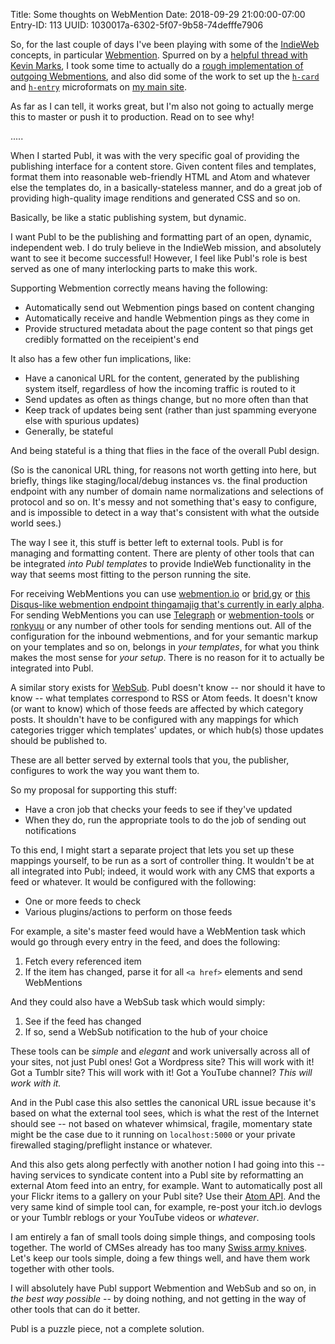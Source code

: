 Title: Some thoughts on WebMention
Date: 2018-09-29 21:00:00-07:00
Entry-ID: 113
UUID: 1030017a-6302-5f07-9b58-74defffe7906

So, for the last couple of days I've been playing with some of the [IndieWeb](http://indieweb.org) concepts, in particular [Webmention](https://indieweb.org/Webmention). Spurred on by a [helpful thread with Kevin Marks](https://queer.party/@fluffy/100800119621478938), I took some time to actually do a [rough implementation of outgoing Webmentions](https://github.com/fluffy-critter/Publ/tree/feature/128-webmention), and also did some of the work to set up the [`h-card`](http://microformats.org/wiki/h-card) and [`h-entry`](http://microformats.org/wiki/h-entry) microformats on [my main site](http://beesbuzz.biz).

As far as I can tell, it works great, but I'm also not going to actually merge this to master or push it to production. Read on to see why!

.....

When I started Publ, it was with the very specific goal of providing the publishing interface for a content store. Given content files and templates, format them into reasonable web-friendly HTML and Atom and whatever else the templates do, in a basically-stateless manner, and do a great job of providing high-quality image renditions and generated CSS and so on.

Basically, be like a static publishing system, but dynamic.

I want Publ to be the publishing and formatting part of an open, dynamic, independent web. I do truly believe in the IndieWeb mission, and absolutely want to see it become successful! However, I feel like Publ's role is best served as one of many interlocking parts to make this work.

Supporting Webmention correctly means having the following:

* Automatically send out Webmention pings based on content changing
* Automatically receive and handle Webmention pings as they come in
* Provide structured metadata about the page content so that pings get credibly formatted on the receipient's end

It also has a few other fun implications, like:

* Have a canonical URL for the content, generated by the publishing system itself, regardless of how the incoming traffic is routed to it
* Send updates as often as things change, but no more often than that
* Keep track of updates being sent (rather than just spamming everyone else with spurious updates)
* Generally, be stateful

And being stateful is a thing that flies in the face of the overall Publ design.

(So is the canonical URL thing, for reasons not worth getting into here, but briefly, things like staging/local/debug instances vs. the final production endpoint with any number of domain name normalizations and selections of protocol and so on. It's messy and not something that's easy to configure, and is impossible to detect in a way that's consistent with what the outside world sees.)

The way I see it, this stuff is better left to external tools. Publ is for managing and formatting content. There are plenty of other tools that can be integrated *into Publ templates* to provide IndieWeb functionality in the way that seems most fitting to the person running the site.

For receiving WebMentions you can use [webmention.io](https://webmention.io) or [brid.gy](http://brid.gy) or [this Disqus-like webmention endpoint thingamajig that's currently in early alpha](http://webmention.herokuapp.com). For sending WebMentions you can use [Telegraph](https://telegraph.p3k.io) or [webmention-tools](https://github.com/vrypan/webmention-tools) or [ronkyuu](https://github.com/bear/ronkyuu) or any number of other tools for sending mentions out. All of the configuration for the inbound webmentions, and for your semantic markup on your templates and so on, belongs in *your templates*, for what you think makes the most sense for *your setup*. There is no reason for it to actually be integrated into Publ.

A similar story exists for [WebSub](https://www.w3.org/TR/websub/). Publ doesn't know -- nor should it have to know -- what templates correspond to RSS or Atom feeds. It doesn't know (or want to know) which of those feeds are affected by which category posts. It shouldn't have to be configured with any mappings for which categories trigger which templates' updates, or which hub(s) those updates should be published to.

These are all better served by external tools that you, the publisher, configures to work the way you want them to.

So my proposal for supporting this stuff:

* Have a cron job that checks your feeds to see if they've updated
* When they do, run the appropriate tools to do the job of sending out notifications

To this end, I might start a separate project that lets you set up these mappings yourself, to be run as a sort of controller thing. It wouldn't be at all integrated into Publ; indeed, it would work with any CMS that exports a feed or whatever. It would be configured with the following:

* One or more feeds to check
* Various plugins/actions to perform on those feeds

For example, a site's master feed would have a WebMention task which would go through every entry in the feed, and does the following:

1. Fetch every referenced item
2. If the item has changed, parse it for all `<a href>` elements and send WebMentions

And they could also have a WebSub task which would simply:

1. See if the feed has changed
2. If so, send a WebSub notification to the hub of your choice

These tools can be *simple* and *elegant* and work universally across all of your sites, not just Publ ones! Got a Wordpress site? This will work with it! Got a Tumblr site? This will work with it! Got a YouTube channel? *This will work with it.*

And in the Publ case this also settles the canonical URL issue because it's based on what the external tool sees, which is what the rest of the Internet should see -- not based on whatever whimsical, fragile, momentary state might be the case due to it running on `localhost:5000` or your private firewalled staging/preflight instance or whatever.

And this also gets along perfectly with another notion I had going into this -- having services to syndicate content into a Publ site by reformatting an external Atom feed into an entry, for example. Want to automatically post all your Flickr items to a gallery on your Publ site? Use their [Atom API](https://www.flickr.com/services/feeds/). And the very same kind of simple tool can, for example, re-post your itch.io devlogs or your Tumblr reblogs or your YouTube videos or *whatever*.

I am entirely a fan of small tools doing simple things, and composing tools together. The world of CMSes already has too many [Swiss army knives](https://novelty-gift-ideas.com/wenger-16999-swiss-army-knife-giant/). Let's keep our tools simple, doing a few things well, and have them work together with other tools.

I will absolutely have Publ support Webmention and WebSub and so on, in *the best way possible* -- by doing nothing, and not getting in the way of other tools that can do it better.

Publ is a puzzle piece, not a complete solution.

